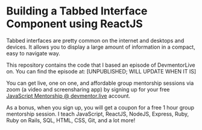 # Building a Tabbed Interface Component using ReactJS

Tabbed interfaces are pretty common on the internet and desktops and devices. It allows you to display a large amount of information in a compact, easy to navigate way.

This repository contains the code that I based an episode of DevmentorLive on. You can find the episode at: [UNPUBLISHED; WILL UPDATE WHEN IT IS]

You can get live, one on one, and affordable group mentorship sessions via zoom (a video and screensharing app) by signing up for your free [JavaScript Mentorship @ devmentor.live](https://devmentor.live/?utm_source=github&utm_medium=repo&utm_campaign=building-a-tabbed-component-using-reactjs) account.

As a bonus, when you sign up, you will get a coupon for a free 1 hour group mentorship session. I teach JavaScript, ReactJS, NodeJS, Express, Ruby, Ruby on Rails, SQL, HTML, CSS, Git, and a lot more!
